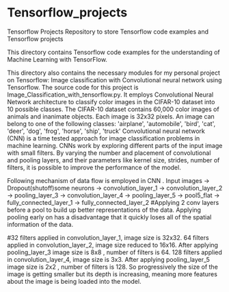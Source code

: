 # Tensorflow_projects
Tensorflow Projects
Repository to store Tensorflow code examples and Tensorflow projects

This directory contains Tensorflow code examples for the understanding of Machine Learning with TensorFlow.

This directory also contains the necessary modules for my personal project on Tensorflow: Image classification with Convolutional neural network using Tensorflow. The source code for this project is Image_Classification_with_tensorflow.py. It employs Convolutional Neural Network architecture to classify color images in the CIFAR-10 dataset into 10 possible classes. The CIFAR-10 dataset contains 60,000 color images of animals and inanimate objects. Each image is 32x32 pixels. An image can belong to one of the following classes: 'airplane', 'automobile', 'bird', 'cat', 'deer', 'dog', 'frog', 'horse', 'ship', 'truck' Convolutional neural network (CNN) is a time tested approach for image classification problems in machine learning. CNNs work by exploring different parts of the input image with small filters. By varying the number and placement of convolutional and pooling layers, and their parameters like kernel size, strides, number of filters, it is possible to improve the performance of the model.

Following mechanism of data flow is employed in CNN . Input images -> Dropout(shutoff)some neurons -> convolution_layer_1 -> convolution_layer_2 -> pooling_layer_3 -> convolution_layer_4 -> pooling_layer_5 -> pool5_flat -> fully_connected_layer_1 -> fully_connected_layer_2 #Applying 2 conv layers before a pool to build up better representations of the data. Applying pooling early on has a disadvantage that it quickly loses all of the spatial information of the data.

#32 filters applied in convolution_layer_1, image size is 32x32. 64 filters applied in convolution_layer_2, image size reduced to 16x16. After applying pooling_layer_3 image size is 8x8 , number of filters is 64. 128 filters applied in convolution_layer_4, image size is 3x3. After applying pooling_layer_5 image size is 2x2 , number of filters is 128. So progressively the size of the image is getting smaller but its depth is increasing, meaning more features about the image is being loaded into the model.
